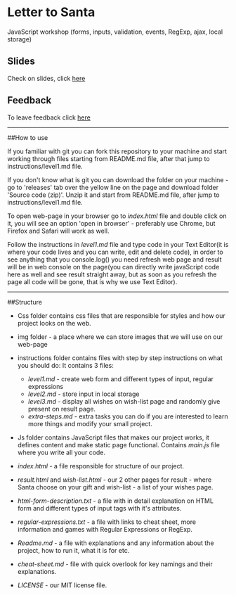 # Letter to Santa

JavaScript workshop (forms, inputs, validation, events, RegExp, ajax, local storage)

## Slides

Check on slides, click [here](http://slides.com/tanyabutenko/ngs-intro-14#/)


## Feedback

To leave feedback click [here](https://goo.gl/forms/ZKqQvSUyUQH1kmRW2)


___________________


##How to use



If you familiar with git you can fork this repository to your machine and start working
through files starting from README.md file, after that jump to instructions/level1.md file.


If you don't know what is git you can download the folder on your machine - go to
'releases' tab over the yellow line on the page and download folder 'Source code (zip)'.
Unzip it and start from README.md file, after jump to instructions/level1.md file.


To open web-page in your browser go to _index.html_ file and double click on it, you will see
an option 'open in browser' - preferably use Chrome, but Firefox and Safari will work as well.

Follow the instructions in _level1.md_ file and type code in your Text Editor(it is where your code 
lives and you can write, edit and delete code), in order to see anything that you console.log() you 
need refresh web page and result will be in web console on the page(you can directly write javaScript 
code here as well and see result straight away, but as soon as you refresh the page all code will be 
gone, that is why we use Text Editor).


________________________

##Structure



- Css folder contains css files that are responsible for styles and how our project looks 
  on the web.

- img folder - a place where we can store images that we will use on our web-page

- instructions folder contains files with step by step instructions on what you should do:
  It contains 3 files:
    - _level1.md_ - create web form and different types of input, regular expressions
    - _level2.md_ - store input in local storage
    - _level3.md_ - display all wishes on wish-list page and randomly give present on result page.
    - _extra-steps.md_ - extra tasks you can do if you are interested to learn more things 
      and modify your small project.

- Js folder contains JavaScript files that makes our project works, it defines content and make 
  static page functional.
  Contains _main.js_ file where you write all your code.

- _index.html_ - a file responsible for structure of our project.

- _result.html_ and _wish-list.html_ - our 2 other pages for result - where Santa choose on your 
  gift and wish-list - a list of your wishes page.

- _html-form-description.txt_ - a file with in detail explanation on HTML form and different types 
  of input tags with it's attributes.

- _regular-expressions.txt_ - a file with links to cheat sheet, more information and games with 
  Regular Expressions or RegExp.

- _Readme.md_ - a file with explanations and any information about the project, how to run it, 
  what it is for etc.

- _cheat-sheet.md_ - file with quick overlook for key namings and their explanations.

- _LICENSE_ - our MIT license file.

